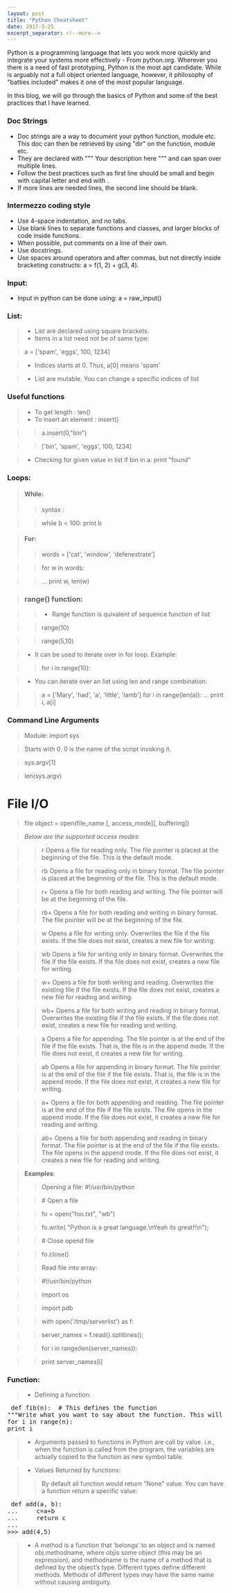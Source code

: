 ```yaml
---
layout: post
title: "Python Cheatsheet"
date: 2017-3-25
excerpt_separator: <!--more-->
---
```


Python is a programming language that lets you work more quickly and integrate your systems more effectively - From python.org.
Wherever you there is a need of fast prototyping, Python is the most apt candidate. While is arguably not a full object oriented language, however, it philosophy of "batties included" makes it one of the most popular language.

In this blog, we will go through the basics of Python and some of the best practices that I have learned.

<!--more-->

### Doc Strings

- Doc strings are a way to document your python function, module etc. This doc can then be retrieved by using "dir" on the function, module etc.
- They are declared with """ Your description here """ and can span over multiple lines.
- Follow the best practices such as first line should be small and begin with capital letter and end with .
- If more lines are needed lines, the second line should be blank.

### Intermezzo coding style
- Use 4-space indentation, and no tabs.
- Use blank lines to separate functions and classes, and larger blocks of code inside functions.
- When possible, put comments on a line of their own.
- Use docstrings.
- Use spaces around operators and after commas, but not directly inside bracketing constructs: a = f(1, 2) + g(3, 4). 


### Input:
- Input in python can be done using: a = raw_input()

### List:
> - List are declared using square brackets. 
> - Items in a list need not be of same type:

> a = ['spam', 'eggs', 100, 1234]

> - Indices starts at 0. Thus, a[0] means 'spam'

> - List are mutable. You can change a specific indices of list

### Useful functions
> - To get length : len()
> - To insert an element : insert()

>> a.insert(0,"bin")

>>['bin', 'spam', 'eggs', 100, 1234] 

> - Checking for given value in list
>if bin in a:
     print "found"

### Loops:
>#### While:
>>syntax :

>>while b < 100:
     print b

>#### For:
>>words = ['cat', 'window', 'defenestrate']

>>for w in words: 

>>... print w, len(w) 


>### range() function:

>>- Range function is quivalent of sequence function of list:

>>range(10)

>>range(5,10)

>- It can be used to iterate over in for loop. Example:

>>for i in range(10):


>- You can iterate over an list using len and range combination:

>>a = ['Mary', 'had', 'a', 'little', 'lamb']
>> for i in range(len(a)):
>>...     print i, a[i]

### Command Line Arguments

> Module: import sys

> Starts with  0. 0 is the name of the script invoking it.

> sys.argv[1]

> len(sys.argv)

# File I/O

> file object = open(file_name [, access_mode][, buffering])

> *Below are the supported access modes:*

>> r	Opens a file for reading only. The file pointer is placed at the beginning of the file. This is the default mode.

>> rb	Opens a file for reading only in binary format. The file pointer is placed at the beginning of the file. This is the default mode.

>> r+	Opens a file for both reading and writing. The file pointer will be at the beginning of the file.

>> rb+	Opens a file for both reading and writing in binary format. The file pointer will be at the beginning of the file.

>> w	Opens a file for writing only. Overwrites the file if the file exists. If the file does not exist, creates a new file for writing.

>> wb	Opens a file for writing only in binary format. Overwrites the file if the file exists. If the file does not exist, creates a new file for writing.

>> w+	Opens a file for both writing and reading. Overwrites the existing file if the file exists. If the file does not exist, creates a new file for reading and writing.

>> wb+	Opens a file for both writing and reading in binary format. Overwrites the existing file if the file exists. If the file does not exist, creates a new file for reading and writing.

>> a	Opens a file for appending. The file pointer is at the end of the file if the file exists. That is, the file is in the append mode. If the file does not exist, it creates a new file for writing.

>> ab	Opens a file for appending in binary format. The file pointer is at the end of the file if the file exists. That is, the file is in the append mode. If the file does not exist, it creates a new file for writing.

>> a+	Opens a file for both appending and reading. The file pointer is at the end of the file if the file exists. The file opens in the append mode. If the file does not exist, it creates a new file for reading and writing.

>> ab+	Opens a file for both appending and reading in binary format. The file pointer is at the end of the file if the file exists. The file opens in the append mode. If the file does not exist, it creates a new file for reading and writing.


> **Examples**:
>> Opening a file:
>> \#!/usr/bin/python 

>> \# Open a file 

>> fo = open("foo.txt", "wb") 

>> fo.write( "Python is a great language.\nYeah its great!!\n"); 

>> \# Close opend file 

>> fo.close()

>> Read file into array:

>>\#!/usr/bin/python

>> import os

>> import pdb

>> with open('/tmp/serverlist') as f:

>>    server_names = f.read().splitlines();

>>    for i in range(len(server_names)):

>>    print server_names[i]

### Function:

> - Defining a function:

<pre> def fib(n):  # This defines the function
"""Write what you want to say about the function. This will be referred when some one has to browse through the function code"""
for i in range(n):
print i </pre>

> - Arguments passed to functions in Python are call by value. i.e., when the function is called from the program, the variables are actually copied to the function as new symbol table.


> - Values Returned by functions:
>> By default all function would return "None" value.
>> You can have a function return a specific value:

<pre> def add(a, b):
...     c=a+b
...     return c
...
>>> add(4,5) </pre>

> - A method is a function that ‘belongs’ to an object and is named obj.methodname, where objis some object (this may be an expression), and methodname is the name of a method that is defined by the object’s type. Different types define different methods. Methods of different types may have the same name without causing ambiguity. 
